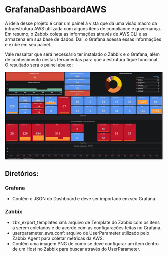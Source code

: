 # GrafanaDashboardAWS

A ideia desse projeto é criar um painel à vista que dá uma visão macro da infraestrutura AWS utilizada com alguns itens de compliance e governança. Em resumo, o Zabbix coleta as informações através de AWS CLI e as armazena em sua base de dados. Daí, o Grafana acessa essas informações e exibe em seu painel.

Vale ressaltar que será necessário ter instalado o Zabbix e o Grafana, além de conhecimento nestas ferramentas para que a estrutura fique funcional. O resultado será o painel abaixo:

![](/img/Grafana.JPG)

## Diretórios:

### Grafana

* Contém o JSON do Dashboard e deve ser importado em seu Grafana.

### Zabbix

* zbx_export_templates.xml: arquivo de Template do Zabbix com os itens a serem coletados e de acordo com as configurações feitas no Grafana.
* userparameter_aws.conf:  arquivo de UserParameter utilizado pelo Zabbix Agent para coletar métricas da AWS.
* Contém uma imagem PNG de como se deve configurar um item dentro de um Host no Zabbix para buscar através do UserParameter.

